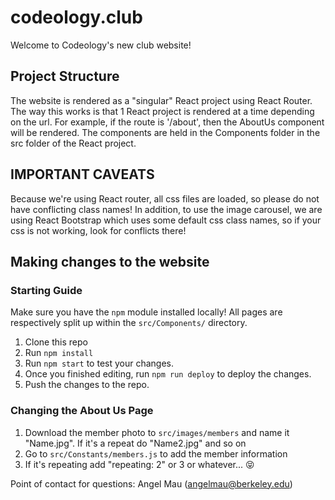 # codeology.club
Welcome to Codeology's new club website!

## Project Structure

The website is rendered as a "singular" React project using React Router. The way this works is that 1 React project is rendered at a time depending on the url. For example, if the route is '/about', then the AboutUs component will be rendered. The components are held in the Components folder in the src folder of the React project. 

## IMPORTANT CAVEATS

Because we're using React router, all css files are loaded, so please do not have conflicting class names!
In addition, to use the image carousel, we are using React Bootstrap which uses some default css class names, so if your css is not working, look for conflicts there!

## Making changes to the website

### Starting Guide 
Make sure you have the `npm` module installed locally! All pages are respectively split up within the `src/Components/` directory.

1. Clone this repo
2. Run `npm install`
3. Run `npm start` to test your changes.
4. Once you finished editing, run `npm run deploy` to deploy the changes.
5. Push the changes to the repo.

###  Changing the About Us Page 
1. Download the member photo to `src/images/members` and name it "Name.jpg". If it's a repeat do "Name2.jpg" and so on 
2. Go to `src/Constants/members.js` to add the member information  
3. If it's repeating add "repeating: 2" or 3  or  whatever... 😝 


Point of contact for questions: Angel Mau (angelmau@berkeley.edu)
